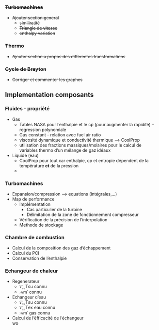 <h3 id="turbomachines"><s>Turbomachines</s></h3>
<ul>
<li><s>Ajouter section general</s>
<ul>
<li><s>similiratité</s></li>
<li><s>Triangle de vitesse</s></li>
<li><s>enthalpy variation</s></li>
</ul>
</li>
</ul>
<h3 id="thermo"><s>Thermo</s></h3>
<ul>
<li><s>Ajouter section a propos des différentes transformations</s></li>
</ul>
<h3 id="cycle-de-brayton"><s>Cycle de Brayton</s></h3>
<ul>
<li><s>Corriger et commenter les graphes</s></li>
</ul>
<h2 id="implementation-composants">Implementation composants</h2>
<h3 id="fluides---propriété">Fluides - propriété</h3>
<ul>
<li>Gas
<ul>
<li>Tables NASA pour l’enthalpie et le cp (pour augmenter la rapidité) – regression polynomiale</li>
<li>Gas constant - relation avec fuel air ratio</li>
<li>viscosité dynamique et conductivité thermique --&gt; CoolProp</li>
<li>utilisation des fractions massiques/molaires pour le calcul de variables thermo d’un mélange de gaz idéaux</li>
</ul>
</li>
<li>Liquide (eau)
<ul>
<li>CoolProp pour tout car enthalpie,  cp et entropie dépendent de la température <strong>et</strong> de la pression</li>
<li></li>
</ul>
</li>
</ul>
<h3 id="turbomachines-1">Turbomachines</h3>
<ul>
<li>Expansion/compression --&gt; equations (intégrales,…)</li>
<li>Map de performance
<ul>
<li>Implémentation
<ul>
<li>Cas particulier de la turbine</li>
<li>Délimitation de la zone de fonctionnement compresseur</li>
</ul>
</li>
<li>Vérification de la précision de l’interpolation</li>
<li>Methode de stockage</li>
</ul>
</li>
</ul>
<h3 id="chambre-de-combustion">Chambre de combustion</h3>
<ul>
<li>Calcul de la composition des gaz d’échappement</li>
<li>Calcul du PCI</li>
<li>Conservation de l’enthalpie</li>
</ul>
<h3 id="echangeur-de-chaleur">Echangeur de chaleur</h3>
<ul>
<li>Regenerateur
<ul>
<li><span class="katex--inline"><span class="katex"><span class="katex-mathml"><math><semantics><mrow><msub><mi>T</mi><mrow><mi>s</mi><mi>u</mi></mrow></msub></mrow><annotation encoding="application/x-tex">T_{su}</annotation></semantics></math></span><span class="katex-html" aria-hidden="true"><span class="base"><span class="strut" style="height: 0.83333em; vertical-align: -0.15em;"></span><span class="mord"><span class="mord mathdefault" style="margin-right: 0.13889em;">T</span><span class="msupsub"><span class="vlist-t vlist-t2"><span class="vlist-r"><span class="vlist" style="height: 0.151392em;"><span class="" style="top: -2.55em; margin-left: -0.13889em; margin-right: 0.05em;"><span class="pstrut" style="height: 2.7em;"></span><span class="sizing reset-size6 size3 mtight"><span class="mord mtight"><span class="mord mathdefault mtight">s</span><span class="mord mathdefault mtight">u</span></span></span></span></span><span class="vlist-s">​</span></span><span class="vlist-r"><span class="vlist" style="height: 0.15em;"><span class=""></span></span></span></span></span></span></span></span></span></span> connu</li>
<li><span class="katex--inline"><span class="katex"><span class="katex-mathml"><math><semantics><mrow><mover accent="true"><mi>m</mi><mo>˙</mo></mover></mrow><annotation encoding="application/x-tex">\dot{m}</annotation></semantics></math></span><span class="katex-html" aria-hidden="true"><span class="base"><span class="strut" style="height: 0.66786em; vertical-align: 0em;"></span><span class="mord accent"><span class="vlist-t"><span class="vlist-r"><span class="vlist" style="height: 0.66786em;"><span class="" style="top: -3em;"><span class="pstrut" style="height: 3em;"></span><span class="mord"><span class="mord mathdefault">m</span></span></span><span class="" style="top: -3em;"><span class="pstrut" style="height: 3em;"></span><span class="accent-body" style="left: -0.13889em;">˙</span></span></span></span></span></span></span></span></span></span> connu</li>
</ul>
</li>
<li>Echangeur d’eau
<ul>
<li><span class="katex--inline"><span class="katex"><span class="katex-mathml"><math><semantics><mrow><msub><mi>T</mi><mrow><mi>s</mi><mi>u</mi></mrow></msub></mrow><annotation encoding="application/x-tex">T_{su}</annotation></semantics></math></span><span class="katex-html" aria-hidden="true"><span class="base"><span class="strut" style="height: 0.83333em; vertical-align: -0.15em;"></span><span class="mord"><span class="mord mathdefault" style="margin-right: 0.13889em;">T</span><span class="msupsub"><span class="vlist-t vlist-t2"><span class="vlist-r"><span class="vlist" style="height: 0.151392em;"><span class="" style="top: -2.55em; margin-left: -0.13889em; margin-right: 0.05em;"><span class="pstrut" style="height: 2.7em;"></span><span class="sizing reset-size6 size3 mtight"><span class="mord mtight"><span class="mord mathdefault mtight">s</span><span class="mord mathdefault mtight">u</span></span></span></span></span><span class="vlist-s">​</span></span><span class="vlist-r"><span class="vlist" style="height: 0.15em;"><span class=""></span></span></span></span></span></span></span></span></span></span> connu</li>
<li><span class="katex--inline"><span class="katex"><span class="katex-mathml"><math><semantics><mrow><msub><mi>T</mi><mrow><mi>e</mi><mi>x</mi></mrow></msub></mrow><annotation encoding="application/x-tex">T_{ex}</annotation></semantics></math></span><span class="katex-html" aria-hidden="true"><span class="base"><span class="strut" style="height: 0.83333em; vertical-align: -0.15em;"></span><span class="mord"><span class="mord mathdefault" style="margin-right: 0.13889em;">T</span><span class="msupsub"><span class="vlist-t vlist-t2"><span class="vlist-r"><span class="vlist" style="height: 0.151392em;"><span class="" style="top: -2.55em; margin-left: -0.13889em; margin-right: 0.05em;"><span class="pstrut" style="height: 2.7em;"></span><span class="sizing reset-size6 size3 mtight"><span class="mord mtight"><span class="mord mathdefault mtight">e</span><span class="mord mathdefault mtight">x</span></span></span></span></span><span class="vlist-s">​</span></span><span class="vlist-r"><span class="vlist" style="height: 0.15em;"><span class=""></span></span></span></span></span></span></span></span></span></span> eau connu</li>
<li><span class="katex--inline"><span class="katex"><span class="katex-mathml"><math><semantics><mrow><mover accent="true"><mi>m</mi><mo>˙</mo></mover></mrow><annotation encoding="application/x-tex">\dot{m}</annotation></semantics></math></span><span class="katex-html" aria-hidden="true"><span class="base"><span class="strut" style="height: 0.66786em; vertical-align: 0em;"></span><span class="mord accent"><span class="vlist-t"><span class="vlist-r"><span class="vlist" style="height: 0.66786em;"><span class="" style="top: -3em;"><span class="pstrut" style="height: 3em;"></span><span class="mord"><span class="mord mathdefault">m</span></span></span><span class="" style="top: -3em;"><span class="pstrut" style="height: 3em;"></span><span class="accent-body" style="left: -0.13889em;">˙</span></span></span></span></span></span></span></span></span></span> gas connu</li>
</ul>
</li>
<li>Calcul de l’éfficacité de l’échangeur<br>
wo</li>
</ul>

<!--stackedit_data:
eyJoaXN0b3J5IjpbLTU1MzQxOTYsLTEwOTc1NDU4NThdfQ==
-->